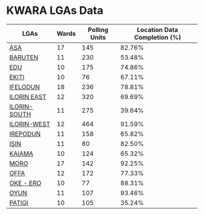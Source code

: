 
# KWARA LGAs Data

| LGAs | Wards | Polling Units | Location Data Completion (%) |
| ----- | ---- | ----- | ------- |
| [ASA](./lgas/490-asa) | 17 | 145 | 82.76% |
| [BARUTEN](./lgas/491-baruten) | 11 | 230 | 53.48% |
| [EDU](./lgas/492-edu) | 10 | 175 | 74.86% |
| [EKITI](./lgas/493-ekiti) | 10 | 76 | 67.11% |
| [IFELODUN](./lgas/494-ifelodun) | 18 | 236 | 78.81% |
| [ILORIN EAST](./lgas/495-ilorin-east) | 12 | 320 | 69.69% |
| [ILORIN-SOUTH](./lgas/496-ilorin-south) | 11 | 275 | 39.64% |
| [ILORIN-WEST](./lgas/497-ilorin-west) | 12 | 464 | 91.59% |
| [IREPODUN](./lgas/498-irepodun) | 11 | 158 | 65.82% |
| [ISIN](./lgas/499-isin) | 11 | 80 | 82.50% |
| [KAIAMA](./lgas/500-kaiama) | 10 | 124 | 65.32% |
| [MORO](./lgas/501-moro) | 17 | 142 | 92.25% |
| [OFFA](./lgas/502-offa) | 12 | 172 | 77.33% |
| [OKE - ERO](./lgas/503-oke---ero) | 10 | 77 | 88.31% |
| [OYUN](./lgas/504-oyun) | 11 | 107 | 93.46% |
| [PATIGI](./lgas/505-patigi) | 10 | 105 | 35.24% |





